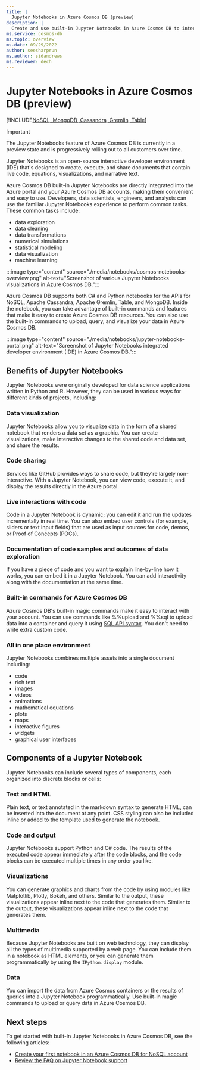 ```yaml
---
title: |
  Jupyter Notebooks in Azure Cosmos DB (preview)
description: |
  Create and use built-in Jupyter Notebooks in Azure Cosmos DB to interactively run queries.
ms.service: cosmos-db
ms.topic: overview 
ms.date: 09/29/2022
author: seesharprun
ms.author: sidandrews
ms.reviewer: dech
---
```


# Jupyter Notebooks in Azure Cosmos DB (preview)

[!INCLUDE[NoSQL, MongoDB, Cassandra, Gremlin, Table](includes/appliesto-nosql-mongodb-cassandra-gremlin-table.md)]

> [!IMPORTANT]
> The Jupyter Notebooks feature of Azure Cosmos DB is currently in a preview state and is progressively rolling out to all customers over time.

Jupyter Notebooks is an open-source interactive developer environment (IDE) that's designed to create, execute, and share documents that contain live code, equations, visualizations, and narrative text.

Azure Cosmos DB built-in Jupyter Notebooks are directly integrated into the Azure portal and your Azure Cosmos DB accounts, making them convenient and easy to use. Developers, data scientists, engineers, and analysts can use the familiar Jupyter Notebooks experience to perform common tasks. These common tasks include:

- data exploration
- data cleaning
- data transformations
- numerical simulations
- statistical modeling
- data visualization
- machine learning

:::image type="content" source="./media/notebooks/cosmos-notebooks-overview.png" alt-text="Screenshot of various Jupyter Notebooks visualizations in Azure Cosmos DB.":::

Azure Cosmos DB supports both C# and Python notebooks for the APIs for NoSQL, Apache Cassandra, Apache Gremlin, Table, and MongoDB. Inside the notebook, you can take advantage of built-in commands and features that make it easy to create Azure Cosmos DB resources. You can also use the built-in commands to upload, query, and visualize your data in Azure Cosmos DB.

:::image type="content" source="./media/notebooks/jupyter-notebooks-portal.png" alt-text="Screenshot of Jupyter Notebooks integrated developer environment (IDE) in Azure Cosmos DB.":::

## Benefits of Jupyter Notebooks

Jupyter Notebooks were originally developed for data science applications written in Python and R. However, they can be used in various ways for different kinds of projects, including:

### Data visualization

Jupyter Notebooks allow you to visualize data in the form of a shared notebook that renders a data set as a graphic. You can create visualizations, make interactive changes to the shared code and data set, and share the results.

### Code sharing

Services like GitHub provides ways to share code, but they're largely non-interactive. With a Jupyter Notebook, you can view code, execute it, and display the results directly in the Azure portal.

### Live interactions with code

Code in a Jupyter Notebook is dynamic; you can edit it and run the updates incrementally in real time. You can also embed user controls (for example, sliders or text input fields) that are used as input sources for code, demos, or Proof of Concepts (POCs).

### Documentation of code samples and outcomes of data exploration

If you have a piece of code and you want to explain line-by-line how it works, you can embed it in a Jupyter Notebook. You can add interactivity along with the documentation at the same time.

### Built-in commands for Azure Cosmos DB

Azure Cosmos DB's built-in magic commands make it easy to interact with your account. You can use commands like %%upload and %%sql to upload data into a container and query it using [SQL API syntax](sql-query-getting-started.md). You don't need to write extra custom code.

### All in one place environment

Jupyter Notebooks combines multiple assets into a single document including:

- code
- rich text
- images
- videos
- animations
- mathematical equations
- plots
- maps
- interactive figures
- widgets
- graphical user interfaces

## Components of a Jupyter Notebook

Jupyter Notebooks can include several types of components, each organized into discrete blocks or cells:

### Text and HTML

Plain text, or text annotated in the markdown syntax to generate HTML, can be inserted into the document at any point. CSS styling can also be included inline or added to the template used to generate the notebook.

### Code and output

Jupyter Notebooks support Python and C# code. The results of the executed code appear immediately after the code blocks, and the code blocks can be executed multiple times in any order you like.

### Visualizations

You can generate graphics and charts from the code by using modules like Matplotlib, Plotly, Bokeh, and others. Similar to the output, these visualizations appear inline next to the code that generates them. Similar to the output, these visualizations appear inline next to the code that generates them.

### Multimedia

Because Jupyter Notebooks are built on web technology, they can display all the types of multimedia supported by a web page. You can include them in a notebook as HTML elements, or you can generate them programmatically by using the `IPython.display` module.

### Data

You can import the data from Azure Cosmos containers or the results of queries into a Jupyter Notebook programmatically. Use built-in magic commands to upload or query data in Azure Cosmos DB.

## Next steps

To get started with built-in Jupyter Notebooks in Azure Cosmos DB, see the following articles:

- [Create your first notebook in an Azure Cosmos DB for NoSQL account](nosql/tutorial-create-notebook.md)
- [Review the FAQ on Jupyter Notebook support](notebooks-faq.yml)
